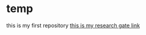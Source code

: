 # temp
this is my first repository
[this is my research gate link](https://www.researchgate.net/profile/Sajed-Sarabandi)
